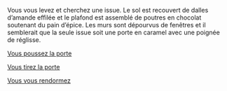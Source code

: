 Vous vous levez et cherchez une issue. Le sol est recouvert de dalles d’amande effilée et le plafond est assemblé
de poutres en chocolat soutenant du pain d’épice. Les murs sont dépourvus de fenêtres et il semblerait que la seule 
issue soit une porte en caramel avec une poignée de réglisse.

[Vous poussez la porte](/pousser-porte.md)

[Vous tirez la porte](/tirer-porte.md)

[Vous vous rendormez](../feu-de-camp.md)
